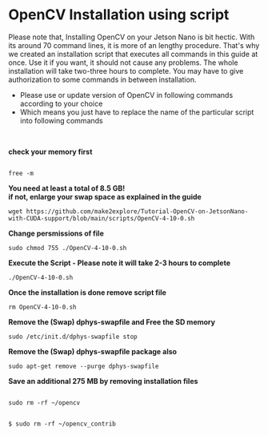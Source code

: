 # OpenCV Installation using script
  
Please note that, Installing OpenCV on your Jetson Nano is bit hectic. With its around 70 command lines, it is more of an lengthy procedure. That's why we created an installation script that executes all commands in this guide at once. Use it if you want, it should not cause any problems. The whole installation will take two-three hours to complete. You may have to give authorization to some commands in between installation.
  
- Please use or update version of OpenCV in following commands according to your choice
- Which means you just have to replace the name of the particular script into following commands  
  
</br>


**check your memory first**  
  ```
  
free -m  

  ```
**You need at least a total of 8.5 GB!**  
**if not, enlarge your swap space as explained in the guide**  
  
  ```
wget https://github.com/make2explore/Tutorial-OpenCV-on-JetsonNano-with-CUDA-support/blob/main/scripts/OpenCV-4-10-0.sh  
  
  ```
  
**Change persmissions of file**
  
  ```
sudo chmod 755 ./OpenCV-4-10-0.sh  
  
  ```
  
**Execute the Script - Please note it will take 2-3 hours to complete**
  
  ```
./OpenCV-4-10-0.sh  
  
  ```
  
**Once the installation is done remove script file**  
  
  ```
rm OpenCV-4-10-0.sh  
  
  ```
  
**Remove the (Swap) dphys-swapfile and Free the SD memory**  
  
  ```
sudo /etc/init.d/dphys-swapfile stop  
  
  ```
  
**Remove the (Swap) dphys-swapfile package also**  
  
  ```
sudo apt-get remove --purge dphys-swapfile  
  
  ```
  
**Save an additional 275 MB by removing installation files**  
  
  ```
  
sudo rm -rf ~/opencv  
  
  ```

  

  ```
  
$ sudo rm -rf ~/opencv_contrib  
  
  ```